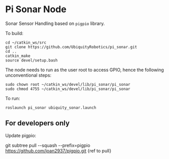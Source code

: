 # Pi Sonar Node

Sonar Sensor Handling based on `pigpio` library.

To build:

```
cd ~/catkin_ws/src
git clone https://github.com/UbiquityRobotics/pi_sonar.git
cd ..
catkin_make
source devel/setup.bash
```

The node needs to run as the user root to access GPIO, hence the
following unconventional steps:

```
sudo chown root ~/catkin_ws/devel/lib/pi_sonar/pi_sonar
sudo chmod 4755 ~/catkin_ws/devel/lib/pi_sonar/pi_sonar
```

To run:

```
roslaunch pi_sonar ubiquity_sonar.launch
```

## For developers only
Update pigpio:

git subtree pull --squash --prefix=pigpio https://github.com/joan2937/pigpio.git {ref to pull}

